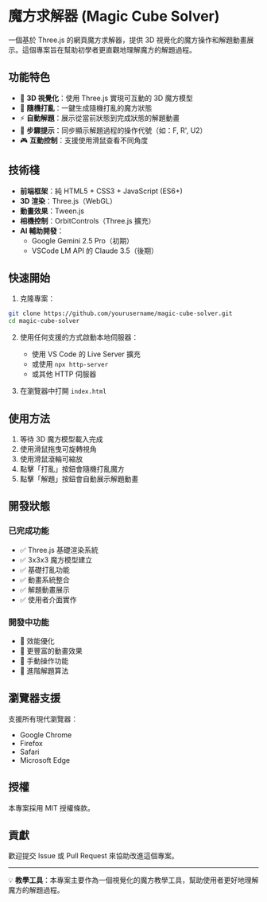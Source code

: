 # 魔方求解器 (Magic Cube Solver)

一個基於 Three.js 的網頁魔方求解器，提供 3D 視覺化的魔方操作和解題動畫展示。這個專案旨在幫助初學者更直觀地理解魔方的解題過程。

## 功能特色

- 🎲 **3D 視覺化**：使用 Three.js 實現可互動的 3D 魔方模型
- 🔄 **隨機打亂**：一鍵生成隨機打亂的魔方狀態
- ⚡ **自動解題**：展示從當前狀態到完成狀態的解題動畫
- 📝 **步驟提示**：同步顯示解題過程的操作代號（如：F, R', U2）
- 🎮 **互動控制**：支援使用滑鼠查看不同角度

## 技術棧

- **前端框架**：純 HTML5 + CSS3 + JavaScript (ES6+)
- **3D 渲染**：Three.js（WebGL）
- **動畫效果**：Tween.js
- **相機控制**：OrbitControls（Three.js 擴充）
- **AI 輔助開發**：
  - Google Gemini 2.5 Pro（初期）
  - VSCode LM API 的 Claude 3.5（後期）

## 快速開始

1. 克隆專案：
```bash
git clone https://github.com/yourusername/magic-cube-solver.git
cd magic-cube-solver
```

2. 使用任何支援的方式啟動本地伺服器：
   - 使用 VS Code 的 Live Server 擴充
   - 或使用 `npx http-server`
   - 或其他 HTTP 伺服器

3. 在瀏覽器中打開 `index.html`

## 使用方法

1. 等待 3D 魔方模型載入完成
2. 使用滑鼠拖曳可旋轉視角
3. 使用滑鼠滾輪可縮放
4. 點擊「打亂」按鈕會隨機打亂魔方
5. 點擊「解題」按鈕會自動展示解題動畫

## 開發狀態

### 已完成功能

- ✅ Three.js 基礎渲染系統
- ✅ 3x3x3 魔方模型建立
- ✅ 基礎打亂功能
- ✅ 動畫系統整合
- ✅ 解題動畫展示
- ✅ 使用者介面實作

### 開發中功能

- 🚧 效能優化
- 🚧 更豐富的動畫效果
- 🚧 手動操作功能
- 🚧 進階解題算法

## 瀏覽器支援

支援所有現代瀏覽器：
- Google Chrome
- Firefox
- Safari
- Microsoft Edge

## 授權

本專案採用 MIT 授權條款。

## 貢獻

歡迎提交 Issue 或 Pull Request 來協助改進這個專案。

---

💡 **教學工具**：本專案主要作為一個視覺化的魔方教學工具，幫助使用者更好地理解魔方的解題過程。
